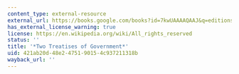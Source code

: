 ```yaml
---
content_type: external-resource
external_url: https://books.google.com/books?id=7kwUAAAAQAAJ&q=editions%3Aq2cKQ3eYrMIC&pg=PP7#v=onepage&q&f=false
has_external_license_warning: true
license: https://en.wikipedia.org/wiki/All_rights_reserved
status: ''
title: '*Two Treatises of Government*'
uid: 421ab20d-48e2-4751-9015-4c937211318b
wayback_url: ''
---
```

